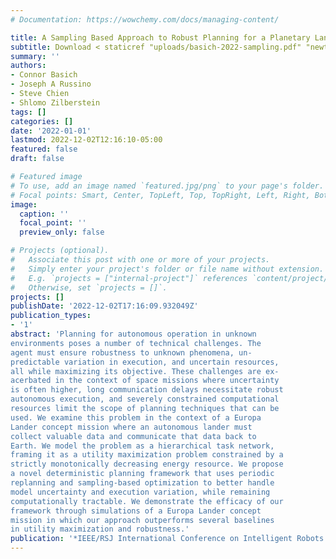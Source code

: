 ```yaml
---
# Documentation: https://wowchemy.com/docs/managing-content/

title: A Sampling Based Approach to Robust Planning for a Planetary Lander
subtitle: Download < staticref "uploads/basich-2022-sampling.pdf" "newtab" >here< /staticref >.
summary: ''
authors:
- Connor Basich
- Joseph A Russino
- Steve Chien
- Shlomo Zilberstein
tags: []
categories: []
date: '2022-01-01'
lastmod: 2022-12-02T12:16:10-05:00
featured: false
draft: false

# Featured image
# To use, add an image named `featured.jpg/png` to your page's folder.
# Focal points: Smart, Center, TopLeft, Top, TopRight, Left, Right, BottomLeft, Bottom, BottomRight.
image:
  caption: ''
  focal_point: ''
  preview_only: false

# Projects (optional).
#   Associate this post with one or more of your projects.
#   Simply enter your project's folder or file name without extension.
#   E.g. `projects = ["internal-project"]` references `content/project/deep-learning/index.md`.
#   Otherwise, set `projects = []`.
projects: []
publishDate: '2022-12-02T17:16:09.932049Z'
publication_types:
- '1'
abstract: 'Planning for autonomous operation in unknown
environments poses a number of technical challenges. The
agent must ensure robustness to unknown phenomena, un-
predictable variation in execution, and uncertain resources,
all while maximizing its objective. These challenges are ex-
acerbated in the context of space missions where uncertainty
is often higher, long communication delays necessitate robust
autonomous execution, and severely constrained computational
resources limit the scope of planning techniques that can be
used. We examine this problem in the context of a Europa
Lander concept mission where an autonomous lander must
collect valuable data and communicate that data back to
Earth. We model the problem as a hierarchical task network,
framing it as a utility maximization problem constrained by a
strictly monotonically decreasing energy resource. We propose
a novel deterministic planning framework that uses periodic
replanning and sampling-based optimization to better handle
model uncertainty and execution variation, while remaining
computationally tractable. We demonstrate the efficacy of our
framework through simulations of a Europa Lander concept
mission in which our approach outperforms several baselines
in utility maximization and robustness.'
publication: '*IEEE/RSJ International Conference on Intelligent Robots and Systems (IROS)*'
---
```

